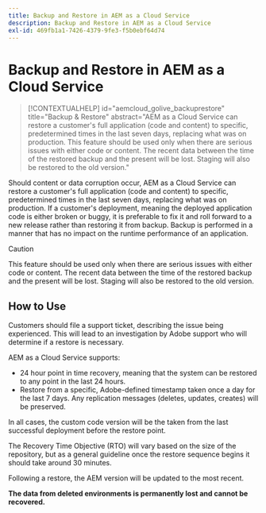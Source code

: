 ```yaml
---
title: Backup and Restore in AEM as a Cloud Service
description: Backup and Restore in AEM as a Cloud Service
exl-id: 469fb1a1-7426-4379-9fe3-f5b0ebf64d74
---
```

# Backup and Restore in AEM as a Cloud Service


>[!CONTEXTUALHELP]
>id="aemcloud_golive_backuprestore"
>title="Backup & Restore"
>abstract="AEM as a Cloud Service can restore a customer's full application (code and content) to specific, predetermined times in the last seven days, replacing what was on production. This feature should be used only when there are serious issues with either code or content. The recent data between the time of the restored backup and the present will be lost. Staging will also be restored to the old version."

Should content or data corruption occur, AEM as a Cloud Service can restore a customer's full application (code and content) to specific, predetermined times in the last seven days, replacing what was on production.
If a customer's deployment, meaning the deployed application code is either broken or buggy, it is preferable to fix it and roll forward to a new release rather than restoring it from backup. Backup is performed in a manner that has no impact on the runtime performance of an application.

>[!CAUTION]
>
>This feature should be used only when there are serious issues with either code or content. The recent data between the time of the restored backup and the present will be lost. Staging will also be restored to the old version.

## How to Use

Customers should file a support ticket, describing the issue being experienced. This will lead to an investigation by Adobe support who will determine if a restore is necessary.

AEM as a Cloud Service supports:

* 24 hour point in time recovery, meaning that the system can be restored to any point in the last 24 hours.
* Restore from a specific, Adobe-defined timestamp taken once a day for the last 7 days.  Any replication messages (deletes, updates, creates) will be preserved.

In all cases, the custom code version will be the taken from the last successful deployment before the restore point.

The Recovery Time Objective (RTO) will vary based on the size of the repository, but as a general guideline once the restore sequence begins it should take around 30 minutes.

Following a restore, the AEM version will be updated to the most recent.

**The data from deleted environments is permanently lost and cannot be recovered.**
